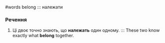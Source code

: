 #words 
belong ::: належати
<!--SR:!2022-12-19,1,230!2022-12-21,3,250-->
### Речення
1. Ці двоє точно знають, що **належать** один одному. ::: These two know exactly what **belong** together.